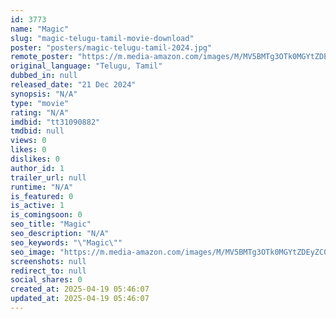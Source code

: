 ```yaml
---
id: 3773
name: "Magic"
slug: "magic-telugu-tamil-movie-download"
poster: "posters/magic-telugu-tamil-2024.jpg"
remote_poster: "https://m.media-amazon.com/images/M/MV5BMTg3OTk0MGYtZDEyZC00ZmY2LWFkZGUtN2Y5MjhjY2JmNzg5XkEyXkFqcGc@._V1_SX300.jpg"
original_language: "Telugu, Tamil"
dubbed_in: null
released_date: "21 Dec 2024"
synopsis: "N/A"
type: "movie"
rating: "N/A"
imdbid: "tt31090882"
tmdbid: null
views: 0
likes: 0
dislikes: 0
author_id: 1
trailer_url: null
runtime: "N/A"
is_featured: 0
is_active: 1
is_comingsoon: 0
seo_title: "Magic"
seo_description: "N/A"
seo_keywords: "\"Magic\""
seo_image: "https://m.media-amazon.com/images/M/MV5BMTg3OTk0MGYtZDEyZC00ZmY2LWFkZGUtN2Y5MjhjY2JmNzg5XkEyXkFqcGc@._V1_SX300.jpg"
screenshots: null
redirect_to: null
social_shares: 0
created_at: 2025-04-19 05:46:07
updated_at: 2025-04-19 05:46:07
---
```


